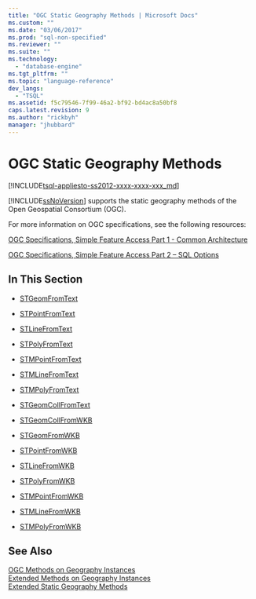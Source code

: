 ```yaml
---
title: "OGC Static Geography Methods | Microsoft Docs"
ms.custom: ""
ms.date: "03/06/2017"
ms.prod: "sql-non-specified"
ms.reviewer: ""
ms.suite: ""
ms.technology: 
  - "database-engine"
ms.tgt_pltfrm: ""
ms.topic: "language-reference"
dev_langs: 
  - "TSQL"
ms.assetid: f5c79546-7f99-46a2-bf92-bd4ac8a50bf8
caps.latest.revision: 9
ms.author: "rickbyh"
manager: "jhubbard"
---
```

# OGC Static Geography Methods
[!INCLUDE[tsql-appliesto-ss2012-xxxx-xxxx-xxx_md](../../a9retired/includes/tsql-appliesto-ss2012-xxxx-xxxx-xxx-md.md)]

  [!INCLUDE[ssNoVersion](../../a9notintoc/includes/ssnoversion-md.md)] supports the static geography methods of the Open Geospatial Consortium (OGC).  
  
 For more information on OGC specifications, see the following resources:  
  
 [OGC Specifications, Simple Feature Access Part 1 - Common Architecture](http://go.microsoft.com/fwlink/?LinkId=93627)  
  
 [OGC Specifications, Simple Feature Access Part 2 – SQL Options](http://go.microsoft.com/fwlink/?LinkId=93628)  
  
## In This Section  
  
-   [STGeomFromText](../../t-sql/data-types/stgeomfromtext-geography-data-type.md)  
  
-   [STPointFromText](../../t-sql/data-types/stpointfromtext-geography-data-type.md)  
  
-   [STLineFromText](../../t-sql/data-types/stlinefromtext-geography-data-type.md)  
  
-   [STPolyFromText](../../t-sql/data-types/stpolyfromtext-geography-data-type.md)  
  
-   [STMPointFromText](../../t-sql/data-types/stmpointfromtext-geography-data-type.md)  
  
-   [STMLineFromText](../../t-sql/data-types/stmlinefromtext-geography-data-type.md)  
  
-   [STMPolyFromText](../../t-sql/data-types/stmpolyfromtext-geography-data-type.md)  
  
-   [STGeomCollFromText](../../t-sql/data-types/stgeomcollfromtext-geography-data-type.md)  
  
-   [STGeomCollFromWKB](../../t-sql/data-types/stgeomcollfromwkb-geography-data-type.md)  
  
-   [STGeomFromWKB](../../t-sql/data-types/stgeomfromwkb-geography-data-type.md)  
  
-   [STPointFromWKB](../../t-sql/data-types/stpointfromwkb-geography-data-type.md)  
  
-   [STLineFromWKB](../../t-sql/data-types/stlinefromwkb-geography-data-type.md)  
  
-   [STPolyFromWKB](../../t-sql/data-types/stpolyfromwkb-geography-data-type.md)  
  
-   [STMPointFromWKB](../../t-sql/data-types/stmpointfromwkb-geography-data-type.md)  
  
-   [STMLineFromWKB](../../t-sql/data-types/stmlinefromwkb-geography-data-type.md)  
  
-   [STMPolyFromWKB](../../t-sql/data-types/stmpolyfromwkb-geography-data-type.md)  
  
## See Also  
 [OGC Methods on Geography Instances](../../t-sql/data-types/ogc-methods-on-geography-instances.md)   
 [Extended Methods on Geography Instances](../../t-sql/data-types/extended-methods-on-geography-instances.md)   
 [Extended Static Geography Methods](../../t-sql/data-types/extended-static-geography-methods.md)  
  
  